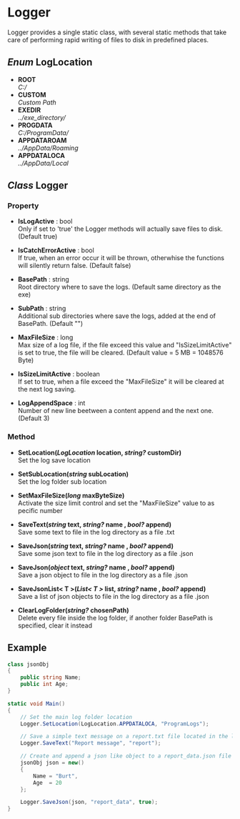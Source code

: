 # Logger

Logger provides a single static class, with several static methods that take care of performing rapid writing of files to disk in predefined places.

## *Enum* LogLocation
 - **ROOT**\
 *C:/*
- **CUSTOM**\
*Custom Path*
- **EXEDIR**\
*../exe_directory/* 
- **PROGDATA**\
*C:/ProgramData/*
- **APPDATAROAM**\
*../AppData/Roaming*
- **APPDATALOCA**\
*../AppData/Local* 

## *Class* Logger

### Property
- **IsLogActive** : bool\
Only if set to 'true' the Logger methods will actually save files to disk.
(Default true)

- **IsCatchErrorActive** : bool\
If true, when an error occur it will be thrown, otherwhise the functions will silently return false.
(Default false)

- **BasePath** : string\
Root directory where to save the logs.
(Default same directory as the exe) 

- **SubPath** : string\
Additional sub directories where save the logs, added at the end of BasePath. 
(Default "")

- **MaxFileSize** : long\
Max size of a log file, if the file exceed this value and "IsSizeLimitActive" is set to true, the file will be cleared.
(Default value = 5 MB = 1048576 Byte)

- **IsSizeLimitActive** : boolean\
If set to true, when a file exceed the "MaxFileSize" it will be cleared at the next log saving.

- **LogAppendSpace** : int\
Number of new line beetween a content append and the next one. 
(Default 3)


### Method
- **SetLocation(*LogLocation* location, *string?* customDir)**\
Set the log save location

- **SetSubLocation(*string* subLocation)**\
Set the log folder sub location 

- **SetMaxFileSize(*long* maxByteSize)**\
Activate the size limit control and set the "MaxFileSize" value to as pecific number


- **SaveText(*string* text, *string?* name , *bool?* append)**\
Save some text to file in the log directory as a file .txt 

- ****SaveJson(*string* text, *string?* name , *bool?* append)****\
Save some json text to file in the log directory as a file .json 

- ****SaveJson(*object* text, *string?* name , *bool?* append)****\
Save a json object to file in the log directory as a file .json 

- ****SaveJsonList< T >(*List< T >* list, *string?* name , *bool?* append)****\
Save a list of json objects to file in the log directory as a file .json 


- **ClearLogFolder(*string?* chosenPath)**\
 Delete every file inside the log folder, if another folder BasePath is specified, clear it instead


## Example 
```C#
class jsonObj
{
	public string Name;
	public int Age;
}

static void Main()
{
	// Set the main log folder location
	Logger.SetLocation(LogLocation.APPDATALOCA, "ProgramLogs");

	// Save a simple text message on a report.txt file located in the log folder
	Logger.SaveText("Report message", "report");

	// Create and append a json like object to a report_data.json file located in the log folder
	jsonObj json = new()
	{
		Name = "Burt",
		Age  = 20
	};

	Logger.SaveJson(json, "report_data", true);
}
```